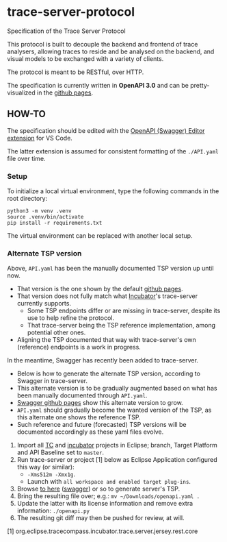 # trace-server-protocol

Specification of the Trace Server Protocol

This protocol is built to decouple the backend and frontend of trace analysers, allowing traces to reside and be analysed on the backend, and visual models to be exchanged with a variety of clients.

The protocol is meant to be RESTful, over HTTP.

The specification is currently written in **OpenAPI 3.0** and can be pretty-visualized in the [github pages][tspGhPages].

## HOW-TO

The specification should be edited with the [OpenAPI (Swagger) Editor extension][vscodeOpenapi] for VS Code.

The latter extension is assumed for consistent formatting of the `./API.yaml` file over time.

### Setup

To initialize a local virtual environment, type the following commands in the root directory:

```shell
python3 -m venv .venv
source .venv/bin/activate
pip install -r requirements.txt
```

The virtual environment can be replaced with another local setup.

### Alternate TSP version

Above, `API.yaml` has been the manually documented TSP version up until now.

* That version is the one shown by the default [github pages][tspGhPages].
* That version does not fully match what [Incubator][incubator]'s trace-server currently supports.
  * Some TSP endpoints differ or are missing in trace-server, despite its use to help refine the protocol.
  * That trace-server being the TSP reference implementation, among potential other ones.
* Aligning the TSP documented that way with trace-server's own (reference) endpoints is a work in progress.

In the meantime, Swagger has recently been added to trace-server.

* Below is how to generate the alternate TSP version, according to Swagger in trace-server.
* This alternate version is to be gradually augmented based on what has been manually documented through `API.yaml`.
* [Swagger github pages][tspSwagger] show this alternate version to grow.
* `API.yaml` should gradually become the wanted version of the TSP, as this alternate one shows the reference TSP.
* Such reference and future (forecasted) TSP versions will be documented accordingly as these yaml files evolve.

1. Import all [TC][tracecompass] and [incubator][incubator] projects in Eclipse; branch, Target Platform and API Baseline set to `master`.
1. Run trace-server or project [1] below as Eclipse Application configured this way (or similar):
   * `-Xms512m -Xmx1g`.
   * Launch with `all workspace and enabled target plug-ins`.
1. Browse [to here][apiyaml] ([swagger][swagger]) or so to generate server's TSP.
1. Bring the resulting file over; e.g.: `mv ~/Downloads/openapi.yaml .`
1. Update the latter with its license information and remove extra information: `./openapi.py`
1. The resulting git diff may then be pushed for review, at will.

[1] org.eclipse.tracecompass.incubator.trace.server.jersey.rest.core

[tracecompass]: https://projects.eclipse.org/projects/tools.tracecompass/developer
[incubator]: https://projects.eclipse.org/projects/tools.tracecompass.incubator/developer
[apiyaml]: http://localhost:8080/tsp/api/openapi.yaml
[swagger]: https://github.com/swagger-api/swagger-core/wiki/Swagger-2.X---Integration-and-configuration#openapiresource
[tspGhPages]: https://theia-ide.github.io/trace-server-protocol/
[tspSwagger]: https://theia-ide.github.io/trace-server-protocol/swagger/
[vscodeOpenapi]: https://marketplace.visualstudio.com/items?itemName=42Crunch.vscode-openapi
